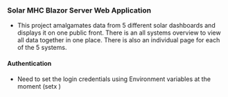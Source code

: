 ### Solar MHC Blazor Server Web Application
- This project amalgamates data from 5 different solar dashboards and displays it on one public front. There is an all systems overview to view all data together in one place. There is also an individual page for each of the 5 systems.

#### Authentication
- Need to set the login credentials using Environment variables at the moment (setx <name> <data>)
